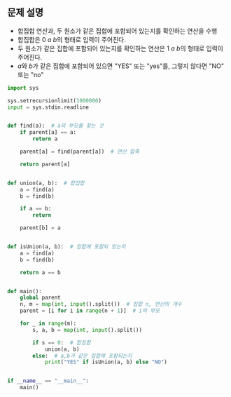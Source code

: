 ## 문제 설명
- 합집합 연산과, 두 원소가 같은 집합에 포함되어 있는지를 확인하는 연산을 수행
- 합집합은 $0$ $a$ $b$의 형태로 입력이 주어진다.
- 두 원소가 같은 집합에 포함되어 있는지를 확인하는 연산은 $1$ $a$ $b$의 형태로 입력이 주어진다.
- $a$와 $b$가 같은 집합에 포함되어 있으면 "YES" 또는 "yes"를, 그렇지 않다면 "NO" 또는 "no"


``` python
import sys

sys.setrecursionlimit(1000000)
input = sys.stdin.readline


def find(a):  # a의 부모를 찾는 것
    if parent[a] == a:
        return a

    parent[a] = find(parent[a])  # 연산 압축

    return parent[a]


def union(a, b):  # 합집합
    a = find(a)
    b = find(b)

    if a == b:
        return

    parent[b] = a


def isUnion(a, b):  # 집합에 포함되 있는지
    a = find(a)
    b = find(b)

    return a == b


def main():
    global parent
    n, m = map(int, input().split())  # 집합 n, 연산의 개수
    parent = [i for i in range(n + 1)]  # i의 부모

    for _ in range(m):
        s, a, b = map(int, input().split())

        if s == 0:  # 합집합
            union(a, b)
        else:  # a,b가 같은 집합에 포함되는지
            print("YES" if isUnion(a, b) else "NO")


if __name__ == "__main__":
    main()
```